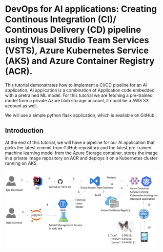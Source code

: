 # DevOps for AI applications: Creating Continous Integration (CI)/ Continous Delivery (CD) pipeline using Visual Studio Team Services (VSTS), Azure Kubernetes Service (AKS) and Azure Container Registry (ACR).

This tutorial demonstrates how to implement a CI/CD pipeline for an AI application. AI application is a combination of Application code embedded with a pretrained ML model. For this tutorial we are fetching a pre-trained model from a private Azure blob storage account, it could be a AWS S3 account as well.

We will use a simple python flask application, which is available on GitHub <add link here>.
  
## Introduction

At the end of this tutorial, we will have a pipeline for our AI application that picks the latest commit from GitHub repository and the latest pre-trained machine learning model from the Azure Storage container, stores the image in a private image repository on ACR and deploys it on a Kubernetes cluster running on AKS.

![Architecture](images/Architecture.png?raw=true)


